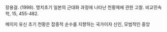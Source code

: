 장용걸. (1998). 명치초기 일본의 근대화 과정에 나타난 천황제에 관한 고찰. 비교민속학, 15, 455-482.

메이지 유신 초기 천황은 잡종적 순수를 지향하는 국가이자 신인, 모범적인 중앙

